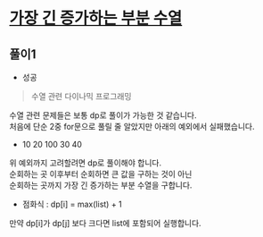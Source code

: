 # [가장 긴 증가하는 부분 수열](https://www.acmicpc.net/problem/11053)

## 풀이1
- 성공

> 수열 관련 다이나믹 프로그래밍

수열 관련 문제들은 보통 dp로 풀이가 가능한 것 같습니다.\
처음에 단순 2중 for문으로 풀릴 줄 알았지만 아래의 예외에서 실패했습니다.
- 10 20 100 30 40

위 예외까지 고려할려면 dp로 풀이해야 합니다.\
순회하는 곳 이후부터 순회하면 큰 값을 구하는 것이 아닌\
순회하는 곳까지 가장 긴 증가하는 부분 수열을 구합니다.
- 점화식 : dp[i] = max(list) + 1

만약 dp[i]가 dp[j] 보다 크다면 list에 포함되어 실행합니다.